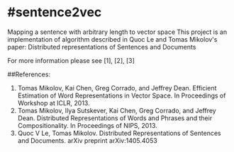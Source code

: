 #sentence2vec
============

Mapping a sentence with arbitrary length to vector space
This project is an implementation of algorithm described in Quoc Le and Tomas Mikolov's paper: Distributed representations of Sentences and Documents

For more information please see [1], [2], [3]

##References:
1. Tomas Mikolov, Kai Chen, Greg Corrado, and Jeffrey Dean. Efficient Estimation of Word Representations in Vector Space. In Proceedings of Workshop at ICLR, 2013.
2. Tomas Mikolov, Ilya Sutskever, Kai Chen, Greg Corrado, and Jeffrey Dean. Distributed Representations of Words and Phrases and their Compositionality. In Proceedings of NIPS, 2013.
3. Quoc V Le, Tomas Mikolov. Distributed Representations of Sentences and Documents. arXiv preprint arXiv:1405.4053 

